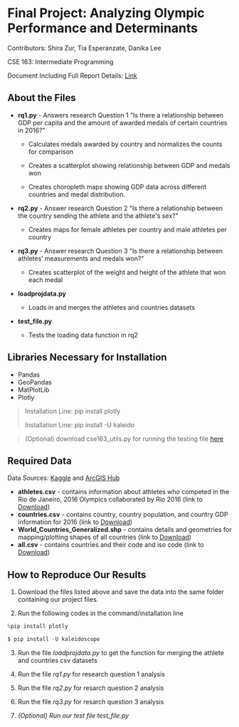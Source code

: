 # Final Project: Analyzing Olympic Performance and Determinants 


Contributors: Shira Zur, Tia Esperanzate, Danika Lee

CSE 163: Intermediate Programming

Document Including Full Report Details: [Link](https://docs.google.com/document/d/1-WX610mWzgdk_J6iKu3qSaJfSawU6yLwcKdOqzOj058/edit)

## About the Files

* **rq1.py** - Answers research Question 1 "Is there a relationship between GDP per capita and the amount of awarded medals of
certain countries in 2016?"

    * Calculates medals awarded by country and normalizes
the counts for comparison

    * Creates a scatterplot showing
relationship between GDP and medals won
    * Creates
choropleth maps showing GDP data across different
countries and medal distribution.

* **rq2.py** - Answer research Question 2 "Is there a relationship between the country sending the athlete and the athlete's sex?"

    * Creates maps for female athletes per country and male athletes per country

* **rq3.py** - Answer research Question 3 "Is there a relationship between athletes’ measurements and medals won?"

    * Creates scatterplot of the weight and height of the athlete that won each medal

* **loadprojdata.py**
    * Loads in and merges the athletes and countries datasets
 
* **test_file.py**
    * Tests the loading data function in rq2

## Libraries Necessary for Installation

* Pandas
* GeoPandas
* MatPlotLib
* Plotly
> Installation Line: pip install plotly
>
> Installation Line: pip install -U kaleido

> (Optional) download cse163_utils.py for running the testing file [here](https://github.com/tiaesperanzate/163proj/blob/main/testing%20data/cse163_utils.py)



## Required Data

Data Sources: [Kaggle](https://olympics.com/en/olympic-games/rio-2016) and [ArcGIS Hub](https://hub.arcgis.com/datasets/esri::world-countries-generalized/explore?location=-1.481530%2C-167.596765%2C1.98)

* **athletes.csv** - contains information about athletes who competed in the Rio de Janeiro, 2016 Olympics collaborated by Rio 2016 (link to [Download](https://www.kaggle.com/datasets/rio2016/olympic-games?select=athletes.csv))
* **countries.csv** - contains country, country population, and country GDP information for 2016 (link to [Download](https://www.kaggle.com/datasets/rio2016/olympic-games?select=countries.csv))
* **World_Countries_Generalized.shp** - contains details and geometries for mapping/plotting shapes of all countries (link to [Download](https://hub.arcgis.com/datasets/esri::world-countries-generalized/explore?location=-0.306120%2C12.403235%2C1.98))
* **all.csv** - contains countries and their code and iso code (link to [Download](https://github.com/lukes/ISO-3166-Countries-with-Regional-Codes/blob/master/all/all.csv))


## How to Reproduce Our Results
1. Download the files listed above and save the data into the same folder containing our project files.

2. Run the following codes in the command/installation line

```Python
%pip install plotly
```
```Python
$ pip install -U kaleidoscope
```

3. Run the file *loadprojdata.py* to get the function for merging the athlete and countries csv datasets

4. Run the file *rq1.py* for research question 1 analysis

5. Run the file *rq2.py* for resarch question 2 analysis

6. Run the file *rq3.py* for resarch question 3 analysis

7. *(Optional) Run our test file test_file.py*
   
